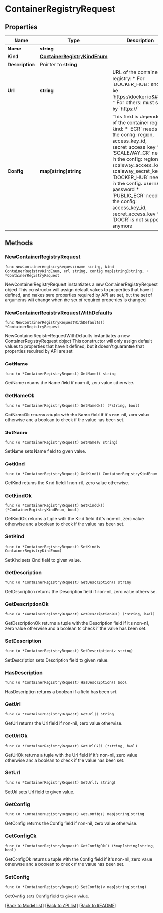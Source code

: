 # ContainerRegistryRequest

## Properties

Name | Type | Description | Notes
------------ | ------------- | ------------- | -------------
**Name** | **string** |  | 
**Kind** | [**ContainerRegistryKindEnum**](ContainerRegistryKindEnum.md) |  | 
**Description** | Pointer to **string** |  | [optional] 
**Url** | **string** | URL of the container registry: * For &#x60;DOCKER_HUB&#x60;: should be &#x60;https://docker.io&#x60; * For others: must start by &#x60;https://&#x60;  | 
**Config** | **map[string]string** | This field is dependent of the container registry kind: * &#x60;ECR&#x60; needs in the config: region, access_key_id, secret_access_key * &#x60;SCALEWAY_CR&#x60; needs in the config: region, scaleway_access_key, scaleway_secret_key * &#x60;DOCKER_HUB&#x60; needs in the config: username, password * &#x60;PUBLIC_ECR&#x60; needs in the config: access_key_id, secret_access_key * &#x60;DOCR&#x60; is not supported anymore  | 

## Methods

### NewContainerRegistryRequest

`func NewContainerRegistryRequest(name string, kind ContainerRegistryKindEnum, url string, config map[string]string, ) *ContainerRegistryRequest`

NewContainerRegistryRequest instantiates a new ContainerRegistryRequest object
This constructor will assign default values to properties that have it defined,
and makes sure properties required by API are set, but the set of arguments
will change when the set of required properties is changed

### NewContainerRegistryRequestWithDefaults

`func NewContainerRegistryRequestWithDefaults() *ContainerRegistryRequest`

NewContainerRegistryRequestWithDefaults instantiates a new ContainerRegistryRequest object
This constructor will only assign default values to properties that have it defined,
but it doesn't guarantee that properties required by API are set

### GetName

`func (o *ContainerRegistryRequest) GetName() string`

GetName returns the Name field if non-nil, zero value otherwise.

### GetNameOk

`func (o *ContainerRegistryRequest) GetNameOk() (*string, bool)`

GetNameOk returns a tuple with the Name field if it's non-nil, zero value otherwise
and a boolean to check if the value has been set.

### SetName

`func (o *ContainerRegistryRequest) SetName(v string)`

SetName sets Name field to given value.


### GetKind

`func (o *ContainerRegistryRequest) GetKind() ContainerRegistryKindEnum`

GetKind returns the Kind field if non-nil, zero value otherwise.

### GetKindOk

`func (o *ContainerRegistryRequest) GetKindOk() (*ContainerRegistryKindEnum, bool)`

GetKindOk returns a tuple with the Kind field if it's non-nil, zero value otherwise
and a boolean to check if the value has been set.

### SetKind

`func (o *ContainerRegistryRequest) SetKind(v ContainerRegistryKindEnum)`

SetKind sets Kind field to given value.


### GetDescription

`func (o *ContainerRegistryRequest) GetDescription() string`

GetDescription returns the Description field if non-nil, zero value otherwise.

### GetDescriptionOk

`func (o *ContainerRegistryRequest) GetDescriptionOk() (*string, bool)`

GetDescriptionOk returns a tuple with the Description field if it's non-nil, zero value otherwise
and a boolean to check if the value has been set.

### SetDescription

`func (o *ContainerRegistryRequest) SetDescription(v string)`

SetDescription sets Description field to given value.

### HasDescription

`func (o *ContainerRegistryRequest) HasDescription() bool`

HasDescription returns a boolean if a field has been set.

### GetUrl

`func (o *ContainerRegistryRequest) GetUrl() string`

GetUrl returns the Url field if non-nil, zero value otherwise.

### GetUrlOk

`func (o *ContainerRegistryRequest) GetUrlOk() (*string, bool)`

GetUrlOk returns a tuple with the Url field if it's non-nil, zero value otherwise
and a boolean to check if the value has been set.

### SetUrl

`func (o *ContainerRegistryRequest) SetUrl(v string)`

SetUrl sets Url field to given value.


### GetConfig

`func (o *ContainerRegistryRequest) GetConfig() map[string]string`

GetConfig returns the Config field if non-nil, zero value otherwise.

### GetConfigOk

`func (o *ContainerRegistryRequest) GetConfigOk() (*map[string]string, bool)`

GetConfigOk returns a tuple with the Config field if it's non-nil, zero value otherwise
and a boolean to check if the value has been set.

### SetConfig

`func (o *ContainerRegistryRequest) SetConfig(v map[string]string)`

SetConfig sets Config field to given value.



[[Back to Model list]](../README.md#documentation-for-models) [[Back to API list]](../README.md#documentation-for-api-endpoints) [[Back to README]](../README.md)


